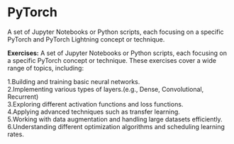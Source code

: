 # PyTorch
A set of Jupyter Notebooks or Python scripts, each focusing on a specific PyTorch and PyTorch Lightning  concept or technique.


**Exercises:** 
A set of Jupyter Notebooks or Python scripts, each focusing on a specific PyTorch concept or technique. These exercises cover a wide range of topics, including:

1.Building and training basic neural networks.<br />
2.Implementing various types of layers.(e.g., Dense, Convolutional, Recurrent)<br />
3.Exploring different activation functions and loss functions.<br />
4.Applying advanced techniques such as transfer learning.<br />
5.Working with data augmentation and handling large datasets efficiently.<br />
6.Understanding different optimization algorithms and scheduling learning rates.<br />
